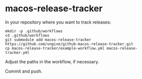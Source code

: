 # macos-release-tracker

In your repository where you want to track releases:

```
mkdir -p .github/workflows
cd .github/workflows
git submodule add macos-release-tracker https://github.com/ungive/github-macos-release-tracker.git
cp macos-release-tracker/example-workflow.yml macos-release-tracker.yml
```

Adjust the paths in the workflow, if necessary.

Commit and push.
